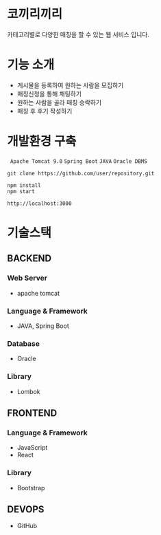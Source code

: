 # 코끼리끼리

카테고리별로 다양한 매칭을 할 수 있는 웹 서비스 입니다.

# 기능 소개

- 게시물을 등록하여 원하는 사람을 모집하기
- 매칭신청을 통해 채팅하기
- 원하는 사람을 골라 매칭 승락하기
- 매칭 후 후기 작성하기

# 개발환경 구축

` Apache Tomcat 9.0` `Spring Boot` `JAVA` `Oracle DBMS `

```
git clone https://github.com/user/repository.git
```

```
npm install
npm start
```

```
http://localhost:3000
```

# 기술스택

## BACKEND

### Web Server

- apache tomcat

### Language & Framework

- JAVA, Spring Boot

### Database

- Oracle

### Library

- Lombok

## FRONTEND

### Language & Framework

- JavaScript
- React

### Library

- Bootstrap

## DEVOPS

- GitHub

